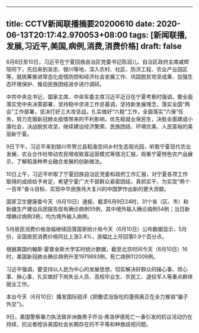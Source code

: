 
---
title: CCTV新闻联播摘要20200610
date: 2020-06-13T20:17:42.970053+08:00
tags: [新闻联播, 发展,习近平,美国,病例,消费,消费价格]
draft: false
---

6月8日至10日，<span class="keywords_content">习近平</span>在宁夏回族自治区党委书记陈润儿、自治区政府主席咸辉陪同下，先后来到吴忠、银川等地，深入农村、社区、防洪工程、农业产业园区等，就统筹推进常态化疫情防控和经济社会<span class="keywords_content">发展</span>工作、巩固脱贫攻坚成果、加强生态环境保护、推动民族团结进步进行调研。

中共中央总书记、国家主席、中央军委主席<span class="keywords_content">习近平</span>近日在宁夏考察时强调，要全面落实党中央决策部署，坚持稳中求进工作总基调，坚持新<span class="keywords_content">发展</span>理念，落实全国“两会”工作部署，坚决打好三大攻坚战，扎实做好“六稳”工作，全面落实“六保”任务，努力克服新冠肺炎疫情带来的不利影响，优先稳就业保民生，决胜全面建成小康社会，决战脱贫攻坚，继续建设经济繁荣、民族团结、环境优美、人民富裕的美丽新宁夏。

9日下午，<span class="keywords_content">习近平</span>来到银川市贺兰县稻渔空间乡村生态观光园，听取宁夏现代农业<span class="keywords_content">发展</span>、农业合作社带动农民增收致富运营模式等情况汇报，观看宁夏特色农产品展示，了解稻渔种养业融合<span class="keywords_content">发展</span>的创新做法。

10日上午，<span class="keywords_content">习近平</span>听取了宁夏回族自治区党委和政府工作汇报，对宁夏各项工作取得的成绩给予肯定，希望宁夏广大干部群众紧密团结，真抓实干，为实现“两个一百年”奋斗目标、实现中华民族伟大复兴的中国梦作出新的更大贡献。

国家卫生健康委今天（6月10日）通报，截至6月9日24时，31个省（区、市）和新疆生产建设兵团报告现有确诊<span class="keywords_content">病例</span>55例，其中境外输入确诊<span class="keywords_content">病例</span>54例；当日新增确诊<span class="keywords_content">病例</span>3例，均为境外输入<span class="keywords_content">病例</span>。

5月居民<span class="keywords_fund">消费</span>价格涨幅继续回落国家统计局今天（6月10日）公布数据显示，5月份，全国居民<span class="keywords_fund">消费</span>价格同比上涨2.4%，涨幅比上月回落0.9个百分点。

根据<span class="keywords_content">美国</span>约翰斯·霍普金斯大学实时统计数据，截至北京时间今天（6月10日）16时，<span class="keywords_content">美国</span>新冠肺炎确诊<span class="keywords_content">病例</span>升至1979893例，死亡<span class="keywords_content">病例</span>112006例。

<span class="keywords_content">习近平</span>强调，要坚持以人民为中心的<span class="keywords_content">发展</span>思想，切实解决好群众的操心事、烦心事、揪心事，扎实做好下岗失业人员、高校毕业生、农民工、退役军人等重点群体就业工作。

本台今天（6月10日）播发国际锐评《把撒谎当饭吃的蓬佩奥正在全力推销“骗子外交”》。

9日，<span class="keywords_content">美国</span>警察暴力执法致非洲裔男子乔治·弗洛伊德死亡一事引发的抗议活动仍在持续，抗议者控诉<span class="keywords_content">美国</span>社会长期存在的不平等和种族歧视问题。
